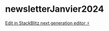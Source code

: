 # newsletterJanvier2024

[Edit in StackBlitz next generation editor ⚡️](https://stackblitz.com/~/github.com/alshimysth/newsletterJanvier2024)